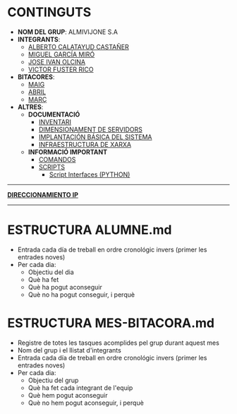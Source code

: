 # CONTINGUTS

- **NOM DEL GRUP**: ALMIVIJONE S.A
- **INTEGRANTS**:
  - [ALBERTO CALATAYUD CASTAÑER](integrants/AlbertoCalatayud.md)
  - [MIGUEL GARCÍA MIRÓ](integrants/miguelgarciamiro.md)
  - [JOSE IVAN OLCINA](integrants/JoseIvanOlcina.md)
  - [VICTOR FUSTER RICO](integrants/VictorFuster.md)
- **BITACORES**:
  - [MAIG](bitacores/maig.md)
  - [ABRIL](bitacores/Abril.md)
  - [MARÇ](bitacores/març.md)
- **ALTRES**:
  - **DOCUMENTACIÓ**
    - [INVENTARI](altres/inventari.md)
    - [DIMENSIONAMENT DE SERVIDORS](altres/dimensionamientoServidores.md)
    - [IMPLANTACIÓN BÁSICA DEL SISTEMA](altres/implementacionSistema.md)
    - [INFRAESTRUCTURA DE XARXA](altres/infraestructuraXarxa.md)
  - **INFORMACIÓ IMPORTANT**
    - [COMANDOS](altres/comandos.md)
    - [SCRIPTS](altres/scripts/scripts.md)
      - [Script Interfaces (PYTHON)](altres/scripts/scriptInterfaces.py)

---

[**DIRECCIONAMIENTO IP**](https://docs.google.com/spreadsheets/d/1npuxI7d_vjbFxbQzl2RSiZdsGHkH0_VvXVm98lLpaJA/edit?usp=sharing)

---

# ESTRUCTURA ALUMNE.md

- Entrada cada día de treball en ordre cronológic invers (primer les entrades noves)
- Per cada dia:
  - Objectiu del dia
  - Què ha fet
  - Què ha pogut aconseguir
  - Què no ha pogut conseguir, i perquè
  
# ESTRUCTURA MES-BITACORA.md

- Registre de totes les tasques acomplides pel grup durant aquest mes
- Nom del grup i el llistat d'integrants
- Entrada cada día de treball en ordre cronológic invers (primer les entrades noves)
- Per cada dia:
  - Objectiu del grup
  - Què ha fet cada integrant de l'equip
  - Què hem pogut aconseguir
  - Què no hem pogut aconseguir, i perquè
